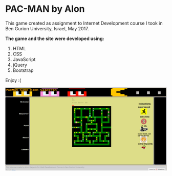 # PAC-MAN by Alon
  
This game created as assignment to Internet Development course I took in Ben Gurion University, Israel, May 2017.  
  
__The game and the site were developed using:__
1. HTML
2. CSS
3. JavaScript
4. jQuery
5. Bootstrap  
  
Enjoy :(
  
![alt text](https://github.com/alongalperin/pacman/blob/master/images/pacman.png)
